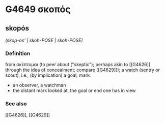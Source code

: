 # G4649 σκοπός

## skopós

_(skop-os' | skoh-POSE | skoh-POSE)_

### Definition

from σκέπτομαι (to peer about ("skeptic"); perhaps akin to [[G4626]] through the idea of concealment; compare [[G4629]]); a watch (sentry or scout), i.e., (by implication) a goal; mark.

- an observer, a watchman
- the distant mark looked at, the goal or end one has in view

### See also

[[G4626]], [[G4629]]


